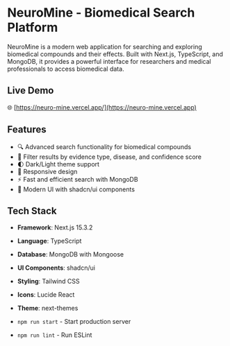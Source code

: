 # NeuroMine - Biomedical Search Platform

NeuroMine is a modern web application for searching and exploring biomedical compounds and their effects. Built with Next.js, TypeScript, and MongoDB, it provides a powerful interface for researchers and medical professionals to access biomedical data.

## Live Demo

🌐 [https://neuro-mine.vercel.app/](https://neuro-mine.vercel.app)

## Features

- 🔍 Advanced search functionality for biomedical compounds
- 🎯 Filter results by evidence type, disease, and confidence score
- 🌓 Dark/Light theme support
- 📱 Responsive design
- ⚡ Fast and efficient search with MongoDB
- 🎨 Modern UI with shadcn/ui components

## Tech Stack

- **Framework**: Next.js 15.3.2
- **Language**: TypeScript
- **Database**: MongoDB with Mongoose
- **UI Components**: shadcn/ui
- **Styling**: Tailwind CSS
- **Icons**: Lucide React
- **Theme**: next-themes



- `npm run start` - Start production server
- `npm run lint` - Run ESLint



